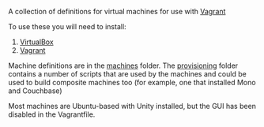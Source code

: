 A collection of definitions for virtual machines for use with [Vagrant](http://www.vagrantup.com)

To use these you will need to install:

1. [VirtualBox](https://www.virtualbox.org/wiki/Downloads)
2. [Vagrant](https://www.vagrantup.com/downloads.html)

Machine definitions are in the [machines](https://github.com/foxy1982/vagrant/tree/master/machines) folder.  The [provisioning](https://github.com/foxy1982/vagrant/tree/master/provisioning) folder contains a number of scripts that are used by the machines and could be used to build composite machines too (for example, one that installed Mono and Couchbase)

Most machines are Ubuntu-based with Unity installed, but the GUI has been disabled in the Vagrantfile.